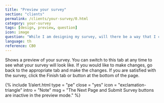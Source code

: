 ```yaml
---
title: "Preview your survey"
section: "clients"
permalink: /clients/your-survey/0.html
category: your-survey
tags: [design, preview, question]
icon: image
question: "While I am designing my survey, will there be a way that I can also preview it from the view of respondent rather than survey designer?"
language: th
reference: CB0
---
```


Shows a preview of your survey. You can switch to this tab at any time to see what your survey will look like. If you would like to make changes, go back to the appropriate tab and make the changes. If you are satisfied with the survey, click the Finish tab or button at the bottom of the page.

{% include 1/alert.html type = "pe" close = "yes" icon = "exclamation-triangle" intro = "Note" msg = "The Next Page and Submit Survey buttons are inactive in the preview mode." %}
